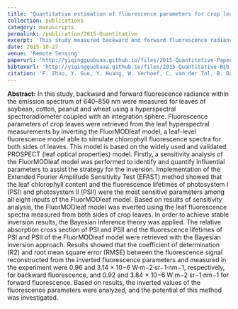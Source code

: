 ```yaml
---
title: "Quantitative estimation of fluorescence parameters for crop leaves with Bayesian inversion"
collection: publications
category: manuscripts
permalink: /publication/2015-Quantitative
excerpt: 'This study measured backward and forward fluorescence radiance of crop leaves using a hyperspectral spectroradiometer, performed sensitivity analysis on the FluorMODleaf model, and applied Bayesian inversion to retrieve key fluorescence parameters.'
date: 2015-10-27
venue: 'Remote Sensing'
paperurl: 'http://yiqingguobuaa.github.io/files/2015-Quantitative-Paper.pdf'
bibtexurl: 'http://yiqingguobuaa.github.io/files/2015-Quantitative-Bib.bib'
citation: 'F. Zhao, Y. Guo, Y. Huang, W. Verhoef, C. van der Tol, B. Dai, L. Liu, H. Zhao, and G. Liu (2015). Quantitative estimation of fluorescence parameters for crop leaves with Bayesian inversion. Remote Sensing, 7(10), 14179–14199.'
---
```

**Abstract:** In this study, backward and forward fluorescence radiance within the emission spectrum of 640–850 nm were measured for leaves of soybean, cotton, peanut and wheat using a hyperspectral spectroradiometer coupled with an integration sphere. Fluorescence parameters of crop leaves were retrieved from the leaf hyperspectral measurements by inverting the FluorMODleaf model, a leaf-level fluorescence model able to simulate chlorophyll fluorescence spectra for both sides of leaves. This model is based on the widely used and validated PROSPECT (leaf optical properties) model. Firstly, a sensitivity analysis of the FluorMODleaf model was performed to identify and quantify influential parameters to assist the strategy for the inversion. Implementation of the Extended Fourier Amplitude Sensitivity Test (EFAST) method showed that the leaf chlorophyll content and the fluorescence lifetimes of photosystem I (PSI) and photosystem II (PSII) were the most sensitive parameters among all eight inputs of the FluorMODleaf model. Based on results of sensitivity analysis, the FluorMODleaf model was inverted using the leaf fluorescence spectra measured from both sides of crop leaves. In order to achieve stable inversion results, the Bayesian inference theory was applied. The relative absorption cross section of PSI and PSII and the fluorescence lifetimes of PSI and PSII of the FluorMODleaf model were retrieved with the Bayesian inversion approach. Results showed that the coefficient of determination (R2) and root mean square error (RMSE) between the fluorescence signal reconstructed from the inverted fluorescence parameters and measured in the experiment were 0.96 and 3.14 × 10−6 W·m−2·sr−1·nm−1, respectively, for backward fluorescence, and 0.92 and 3.84 × 10−6 W·m−2·sr−1·nm−1 for forward fluorescence. Based on results, the inverted values of the fluorescence parameters were analyzed, and the potential of this method was investigated.
